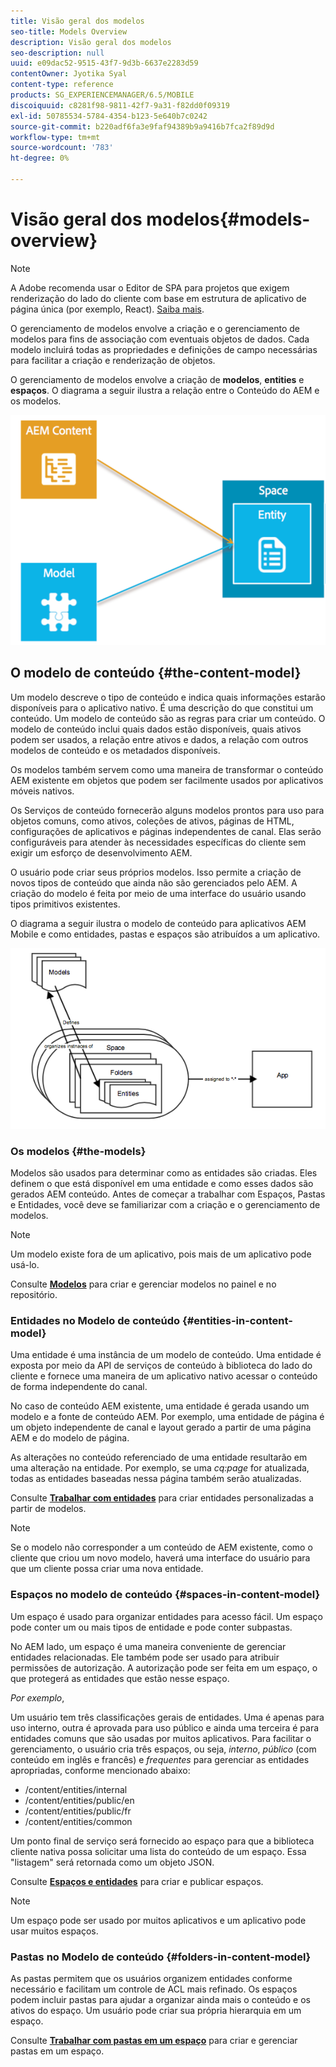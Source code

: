 ```yaml
---
title: Visão geral dos modelos
seo-title: Models Overview
description: Visão geral dos modelos
seo-description: null
uuid: e09dac52-9515-43f7-9d3b-6637e2283d59
contentOwner: Jyotika Syal
content-type: reference
products: SG_EXPERIENCEMANAGER/6.5/MOBILE
discoiquuid: c8281f98-9811-42f7-9a31-f82dd0f09319
exl-id: 50785534-5784-4354-b123-5e640b7c0242
source-git-commit: b220adf6fa3e9faf94389b9a9416b7fca2f89d9d
workflow-type: tm+mt
source-wordcount: '783'
ht-degree: 0%

---
```


# Visão geral dos modelos{#models-overview}

>[!NOTE]
>
>A Adobe recomenda usar o Editor de SPA para projetos que exigem renderização do lado do cliente com base em estrutura de aplicativo de página única (por exemplo, React). [Saiba mais](/help/sites-developing/spa-overview.md).

O gerenciamento de modelos envolve a criação e o gerenciamento de modelos para fins de associação com eventuais objetos de dados. Cada modelo incluirá todas as propriedades e definições de campo necessárias para facilitar a criação e renderização de objetos.

O gerenciamento de modelos envolve a criação de **modelos**, **entities** e **espaços**. O diagrama a seguir ilustra a relação entre o Conteúdo do AEM e os modelos.

![chlimage_1-81](assets/chlimage_1-81.png)

## O modelo de conteúdo {#the-content-model}

Um modelo descreve o tipo de conteúdo e indica quais informações estarão disponíveis para o aplicativo nativo. É uma descrição do que constitui um conteúdo. Um modelo de conteúdo são as regras para criar um conteúdo. O modelo de conteúdo inclui quais dados estão disponíveis, quais ativos podem ser usados, a relação entre ativos e dados, a relação com outros modelos de conteúdo e os metadados disponíveis.

Os modelos também servem como uma maneira de transformar o conteúdo AEM existente em objetos que podem ser facilmente usados por aplicativos móveis nativos.

Os Serviços de conteúdo fornecerão alguns modelos prontos para uso para objetos comuns, como ativos, coleções de ativos, páginas de HTML, configurações de aplicativos e páginas independentes de canal. Elas serão configuráveis para atender às necessidades específicas do cliente sem exigir um esforço de desenvolvimento AEM.

O usuário pode criar seus próprios modelos. Isso permite a criação de novos tipos de conteúdo que ainda não são gerenciados pelo AEM. A criação do modelo é feita por meio de uma interface do usuário usando tipos primitivos existentes.

O diagrama a seguir ilustra o modelo de conteúdo para aplicativos AEM Mobile e como entidades, pastas e espaços são atribuídos a um aplicativo.

![chlimage_1-82](assets/chlimage_1-82.png)

### Os modelos {#the-models}

Modelos são usados para determinar como as entidades são criadas. Eles definem o que está disponível em uma entidade e como esses dados são gerados AEM conteúdo. Antes de começar a trabalhar com Espaços, Pastas e Entidades, você deve se familiarizar com a criação e o gerenciamento de modelos.

>[!NOTE]
>
>Um modelo existe fora de um aplicativo, pois mais de um aplicativo pode usá-lo.

Consulte **[Modelos](/help/mobile/administer-mobile-apps.md)** para criar e gerenciar modelos no painel e no repositório.

### Entidades no Modelo de conteúdo {#entities-in-content-model}

Uma entidade é uma instância de um modelo de conteúdo. Uma entidade é exposta por meio da API de serviços de conteúdo à biblioteca do lado do cliente e fornece uma maneira de um aplicativo nativo acessar o conteúdo de forma independente do canal.

No caso de conteúdo AEM existente, uma entidade é gerada usando um modelo e a fonte de conteúdo AEM. Por exemplo, uma entidade de página é um objeto independente de canal e layout gerado a partir de uma página AEM e do modelo de página.

As alterações no conteúdo referenciado de uma entidade resultarão em uma alteração na entidade. Por exemplo, se uma *cq:page* for atualizada, todas as entidades baseadas nessa página também serão atualizadas.

Consulte **[Trabalhar com entidades](/help/mobile/spaces-and-entities.md)** para criar entidades personalizadas a partir de modelos.

>[!NOTE]
>
>Se o modelo não corresponder a um conteúdo de AEM existente, como o cliente que criou um novo modelo, haverá uma interface do usuário para que um cliente possa criar uma nova entidade.

### Espaços no modelo de conteúdo {#spaces-in-content-model}

Um espaço é usado para organizar entidades para acesso fácil. Um espaço pode conter um ou mais tipos de entidade e pode conter subpastas.

No AEM lado, um espaço é uma maneira conveniente de gerenciar entidades relacionadas. Ele também pode ser usado para atribuir permissões de autorização. A autorização pode ser feita em um espaço, o que protegerá as entidades que estão nesse espaço.

*Por exemplo*,

Um usuário tem três classificações gerais de entidades. Uma é apenas para uso interno, outra é aprovada para uso público e ainda uma terceira é para entidades comuns que são usadas por muitos aplicativos. Para facilitar o gerenciamento, o usuário cria três espaços, ou seja, *interno*, *público* (com conteúdo em inglês e francês) e *frequentes* para gerenciar as entidades apropriadas, conforme mencionado abaixo:

* /content/entities/internal
* /content/entities/public/en
* /content/entities/public/fr
* /content/entities/common

Um ponto final de serviço será fornecido ao espaço para que a biblioteca cliente nativa possa solicitar uma lista do conteúdo de um espaço. Essa &quot;listagem&quot; será retornada como um objeto JSON.

Consulte **[Espaços e entidades](/help/mobile/spaces-and-entities.md)** para criar e publicar espaços.

>[!NOTE]
>
>Um espaço pode ser usado por muitos aplicativos e um aplicativo pode usar muitos espaços.

### Pastas no Modelo de conteúdo {#folders-in-content-model}

As pastas permitem que os usuários organizem entidades conforme necessário e facilitam um controle de ACL mais refinado. Os espaços podem incluir pastas para ajudar a organizar ainda mais o conteúdo e os ativos do espaço. Um usuário pode criar sua própria hierarquia em um espaço.

Consulte **[Trabalhar com pastas em um espaço](/help/mobile/spaces-and-entities.md)** para criar e gerenciar pastas em um espaço.

